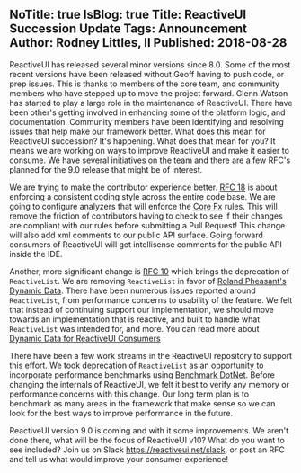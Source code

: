NoTitle: true
IsBlog: true
Title: ReactiveUI Succession Update
Tags: Announcement
Author: Rodney Littles, II
Published: 2018-08-28
---

ReactiveUI has released several minor versions since 8.0.  Some of the most recent versions have been released without Geoff having to push code, or prep issues.  This is thanks to members of the core team, and community members who have stepped up to move the project forward.  Glenn Watson has started to play a large role in the maintenance of ReactiveUI.  There have been other's getting involved in enhancing some of the platform logic, and documentation.  Community members have been identifying and resolving issues that help make our framework better.  What does this mean for ReactiveUI succession? It's happening.  What does that mean for you?  It means we are working on ways to improve ReactiveUI and make it easier to consume.  We have several initiatives on the team and there are a few RFC's planned for the 9.0 release that might be of interest.

We are trying to make the contributor experience better.  [RFC 18](https://github.com/reactiveui/rfcs/issues/18) is about enforcing a consistent coding style across the entire code base.  We are going to configure analyzers that will enforce the [Core Fx](https://github.com/dotnet/corefx/blob/master/Documentation/coding-guidelines/coding-style.md#c-coding-style) rules.  This will remove the friction of contributors having to check to see if their changes are compliant with our rules before submitting a Pull Request!  This change will also add xml comments to our public API surface.  Going forward consumers of ReactiveUI will get intellisense comments for the public API inside the IDE.

Another, more significant change is [RFC 10](https://github.com/reactiveui/rfcs/issues/10) which brings the deprecation of `ReactiveList`.  We are removing `ReactiveList` in favor of [Roland Pheasant's Dynamic Data](https://github.com/RolandPheasant/DynamicData).  There have been numerous issues reported around `ReactiveList`, from performance concerns to usability of the feature.  We felt that instead of continuing support our implementation, we should move towards an implementation that is reactive, and built to handle what `ReactiveList` was intended for, and more.  You can read more about [Dynamic Data for ReactiveUI Consumers](https://github.com/RolandPheasant/DynamicData/wiki/Introduction-for-ReactiveUI-users)

There have been a few work streams in the ReactiveUI repository to support this effort.  We took deprecation of `ReactiveList` as an opportunity to incorporate performance benchmarks using [Benchmark DotNet](https://github.com/dotnet/BenchmarkDotNet).  Before changing the internals of ReactiveUI, we felt it best to verify any memory or performance concerns with this change.  Our long term plan is to benchmark as many areas in the framework that make sense so we can look for the best ways to improve performance in the future.


ReactiveUI version 9.0 is coming and with it some improvements.  We aren't done there, what will be the focus of ReactiveUI v10? What do you want to see included? Join us on Slack https://reactiveui.net/slack, or post an RFC and tell us what would improve your consumer experience!
